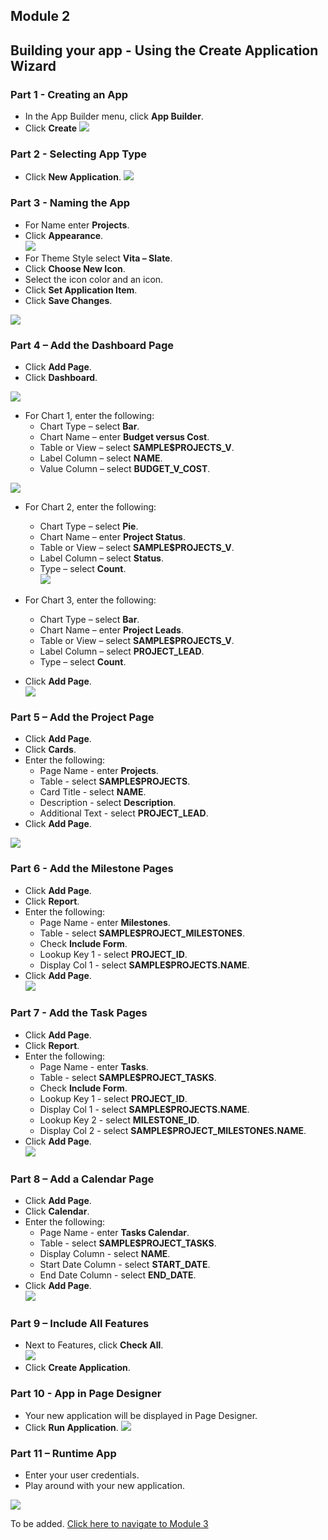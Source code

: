 ## Module 2

## Building your app - Using the Create Application Wizard

### **Part 1** - Creating an App

- In the App Builder menu, click **App Builder**.
- Click **Create**
![](images/section3/3.1.PNG)

### **Part 2** - Selecting App Type

- Click **New Application**.
![](images/section3/3.2.PNG)

### **Part 3** - Naming the App
- For Name enter **Projects**.
- Click **Appearance**.  
![](images/section3/3.3.PNG)
- For Theme Style select **Vita – Slate**.
- Click **Choose New Icon**.
- Select the icon color and an icon.
- Click **Set Application Item**.
- Click **Save Changes**. 

![](images/section3/3.3(1).PNG)

### **Part 4** – Add the Dashboard Page

- Click **Add Page**.
- Click **Dashboard**.

![](images/section3/3.4.PNG)

- For Chart 1, enter the following:
   - Chart Type – select **Bar**.
   - Chart Name – enter **Budget versus Cost**.
   - Table or View – select **SAMPLE$PROJECTS_V**.
   - Label Column – select **NAME**.
   - Value Column – select **BUDGET_V_COST**.

 ![](images/section3/3.4(1).PNG) 

- For Chart 2, enter the following:
   - Chart Type – select **Pie**.
   - Chart Name – enter **Project Status**.
   - Table or View – select **SAMPLE$PROJECTS_V**.
   - Label Column – select **Status**.
   - Type – select **Count**.  
![](images/section3/3.4(2).PNG)  

- For Chart 3, enter the following:
   - Chart Type – select **Bar**.
   - Chart Name – enter **Project Leads**.
   - Table or View – select **SAMPLE$PROJECTS_V**.
   - Label Column – select **PROJECT_LEAD**.
   - Type – select **Count**.
- Click **Add Page**.  
![](images/section3/3.4(3).PNG)  

### **Part 5** – Add the Project Page

- Click **Add Page**.
- Click **Cards**.
- Enter the following:
   - Page Name - enter **Projects**.
   - Table - select **SAMPLE$PROJECTS**.
   - Card Title - select **NAME**.
   - Description - select **Description**.
   - Additional Text - select **PROJECT_LEAD**.
- Click **Add Page**.

![](images/section3/3.5.PNG) 

### **Part 6** - Add the Milestone Pages

- Click **Add Page**.
- Click **Report**.
- Enter the following:
  - Page Name - enter **Milestones**.
  - Table - select **SAMPLE$PROJECT_MILESTONES**.
  - Check **Include Form**. 
  - Lookup Key 1 - select **PROJECT_ID**.
  - Display Col 1 - select **SAMPLE$PROJECTS.NAME**.
- Click **Add Page**.  
![](images/section3/3.6.PNG)

### **Part 7** - Add the Task Pages

- Click **Add Page**.
- Click **Report**.
- Enter the following:
  - Page Name - enter **Tasks**. 
  - Table - select **SAMPLE$PROJECT_TASKS**.
  - Check **Include Form**. 
  - Lookup Key 1 - select **PROJECT_ID**.
  - Display Col 1 - select **SAMPLE$PROJECTS.NAME**.
  - Lookup Key 2 - select **MILESTONE_ID**. 
  - Display Col 2 - select **SAMPLE$PROJECT_MILESTONES.NAME**.
- Click **Add Page**.  
![](images/section3/3.7.PNG)

### **Part 8** – Add a Calendar Page

- Click **Add Page**.
- Click **Calendar**.
- Enter the following:
  - Page Name - enter **Tasks Calendar**.
  - Table - select **SAMPLE$PROJECT_TASKS**.
  - Display Column - select **NAME**.
  - Start Date Column - select **START_DATE**.
  - End Date Column - select **END_DATE**.
- Click **Add Page**.  
![](images/section3/3.8.PNG)

### **Part 9** – Include All Features

- Next to Features, click **Check All**.  
![](images/section3/3.9.PNG)
- Click **Create Application**.

### **Part 10** - App in Page Designer

- Your new application will be displayed in Page Designer.
- Click **Run Application**.
![](images/section3/3.10.PNG)

### **Part 11** – Runtime App

- Enter your user credentials.
- Play around with your new application.

![](images/section3/3.11.PNG)

To be added. [Click here to navigate to Module 3](3-recreating-the-app-improving-the-generated-app.md)  
